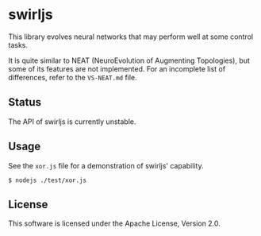 # swirljs

This library evolves neural networks that may perform well at some control
tasks.

It is quite similar to NEAT (NeuroEvolution of Augmenting Topologies), but some
of its features are not implemented.
For an incomplete list of differences, refer to the `VS-NEAT.md` file.

## Status

The API of swirljs is currently unstable.

## Usage

See the `xor.js` file for a demonstration of swirljs' capability.

    $ nodejs ./test/xor.js

## License

This software is licensed under the Apache License, Version 2.0.

